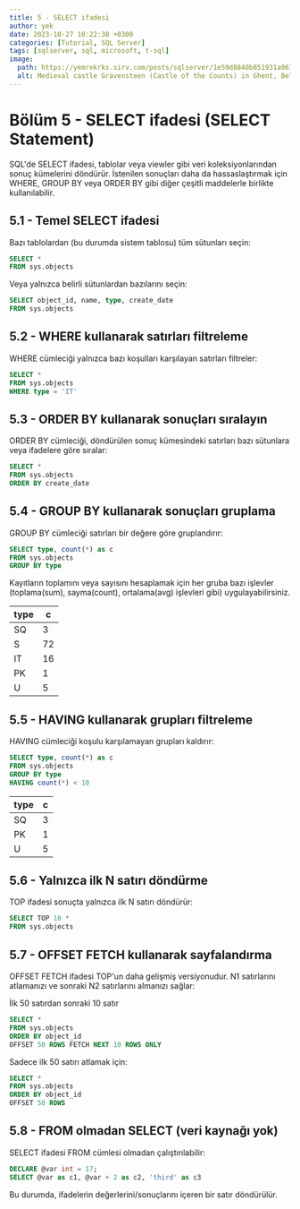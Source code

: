 ```yaml
---
title: 5 - SELECT ifadesi
author: yek
date: 2023-10-27 10:22:38 +0300
categories: [Tutorial, SQL Server]
tags: [sqlserver, sql, microsoft, t-sql]
image:
  path: https://yemrekrks.sirv.com/posts/sqlserver/1e59d8840b851931a9615eacc0b4cc2b.jpg
  alt: Medieval castle Gravensteen (Castle of the Counts) in Ghent, Belgium
---
```


<style>
r { color: red }
b { color: blue }
y { color: yellow }
</style>


# Bölüm 5 - SELECT ifadesi (SELECT Statement)

SQL'de SELECT ifadesi, tablolar veya viewler gibi veri koleksiyonlarından sonuç kümelerini döndürür. İstenilen sonuçları daha da hassaslaştırmak için WHERE, GROUP BY veya ORDER BY gibi diğer çeşitli maddelerle birlikte kullanılabilir.

## 5.1 - Temel SELECT ifadesi
Bazı tablolardan (bu durumda sistem tablosu) tüm sütunları seçin:

```sql
SELECT *
FROM sys.objects
```
Veya yalnızca belirli sütunlardan bazılarını seçin:

```sql
SELECT object_id, name, type, create_date
FROM sys.objects
```

## 5.2 - WHERE kullanarak satırları filtreleme
WHERE cümleciği yalnızca bazı koşulları karşılayan satırları filtreler:

```sql
SELECT *
FROM sys.objects
WHERE type = 'IT'
```

## 5.3 - ORDER BY kullanarak sonuçları sıralayın
ORDER BY cümleciği, döndürülen sonuç kümesindeki satırları bazı sütunlara veya ifadelere göre sıralar:

```sql
SELECT *
FROM sys.objects
ORDER BY create_date
```

## 5.4 - GROUP BY kullanarak sonuçları gruplama
GROUP BY cümleciği satırları bir değere göre gruplandırır:

```sql
SELECT type, count(*) as c
FROM sys.objects
GROUP BY type
```

Kayıtların toplamını veya sayısını hesaplamak için her gruba bazı işlevler (toplama(sum), sayma(count), ortalama(avg) işlevleri gibi) uygulayabilirsiniz.

| type | c  |
| --   | -- |
| SQ   | 3  |
| S    | 72 |
| IT   | 16 |
| PK   | 1  |
| U    | 5  |

## 5.5 - HAVING kullanarak grupları filtreleme
HAVING cümleciği koşulu karşılamayan grupları kaldırır:

```sql
SELECT type, count(*) as c
FROM sys.objects
GROUP BY type
HAVING count(*) < 10
```

| type | c  |
| --   | -- |
| SQ   | 3  |
| PK   | 1  |
| U    | 5  |

## 5.6 - Yalnızca ilk N satırı döndürme
TOP ifadesi sonuçta yalnızca ilk N satırı döndürür:

```sql
SELECT TOP 10 *
FROM sys.objects
```

## 5.7 - OFFSET FETCH kullanarak sayfalandırma
OFFSET FETCH ifadesi TOP'un daha gelişmiş versiyonudur. N1 satırlarını atlamanızı ve sonraki N2 satırlarını almanızı sağlar:

İlk 50 satırdan sonraki 10 satır
```sql
SELECT *
FROM sys.objects
ORDER BY object_id
OFFSET 50 ROWS FETCH NEXT 10 ROWS ONLY
```

Sadece ilk 50 satırı atlamak için:

```sql
SELECT *
FROM sys.objects
ORDER BY object_id
OFFSET 50 ROWS
```

## 5.8 - FROM olmadan SELECT (veri kaynağı yok)
SELECT ifadesi FROM cümlesi olmadan çalıştırılabilir:

```sql
DECLARE @var int = 17;
SELECT @var as c1, @var + 2 as c2, 'third' as c3
```

Bu durumda, ifadelerin değerlerini/sonuçlarını içeren bir satır döndürülür.
